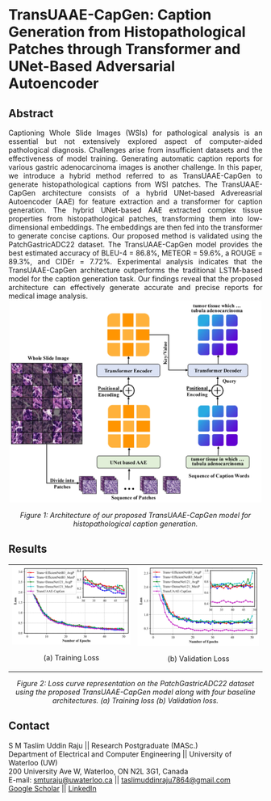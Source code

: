 # TransUAAE-CapGen: Caption Generation from Histopathological Patches through Transformer and UNet-Based Adversarial Autoencoder

## Abstract
<div align="justify">
Captioning Whole Slide Images (WSIs) for pathological analysis is an essential but not extensively explored aspect of computer-aided pathological diagnosis. Challenges arise from insufficient datasets and the effectiveness of model training. Generating automatic caption reports for various gastric adenocarcinoma images is another challenge. In this paper, we introduce a hybrid method referred to as TransUAAE-CapGen to generate histopathological captions from WSI patches. The TransUAAE-CapGen architecture consists of a hybrid UNet-based Advereasrial Autoencoder (AAE) for feature extraction and a transformer for caption generation. The hybrid UNet-based AAE extracted complex tissue properties from histopathological patches, transforming them into low-dimensional embeddings. The embeddings are then fed into the transformer to generate concise captions. Our proposed method is validated using the PatchGastricADC22 dataset. The TransUAAE-CapGen model provides the best estimated accuracy of  BLEU-4 = 86.8%, METEOR = 59.6%, a ROUGE = 89.3%, and CIDEr = 7.72%. Experimental analysis indicates that the TransUAAE-CapGen architecture outperforms the traditional LSTM-based model for the caption generation task. Our findings reveal that the proposed architecture can effectively generate accurate and precise reports for medical image analysis.
</div>

<div align="center">
    <img src="Figures/System_architecture.jpg" alt="Alt text" title="Hover text" height="400" width="500"/>
    <p><em>Figure 1: Architecture of our proposed TransUAAE-CapGen  model for histopathological caption generation.</em></p>
</div>

## Results
<div align="center">
  <table>
    <tr>
      <td>
        <img src="Figures/training_loss.jpg" alt="Training Loss" width="400"/>
        <p align="center">(a) Training Loss</p>
      </td>
      <td>
        <img src="Figures/validation_loss.jpg" alt="Validation Loss" width="400"/>
        <p align="center">(b) Validation Loss</p>
      </td>
    </tr>
  </table>
  <p><em>Figure 2: Loss curve representation on the PatchGastricADC22 dataset using the proposed TransUAAE-CapGen model along with four baseline architectures. (a) Training loss (b) Validation loss.</em></p>
</div>

## Contact
S M Taslim Uddin Raju || Research Postgraduate (MASc.)  
Department of Electrical and Computer Engineering || University of Waterloo (UW)  
200 University Ave W, Waterloo, ON N2L 3G1, Canada<br>
E-mail: [smturaju@uwaterloo.ca](mailto:smturaju@uwaterloo.ca) || [taslimuddinraju7864@gmail.com](mailto:taslimuddinraju7864@gmail.com)   
[Google Scholar](https://scholar.google.ca/citations?user=ToadRS8AAAAJ&hl=en) || [LinkedIn](https://www.linkedin.com/in/raju32742/)
